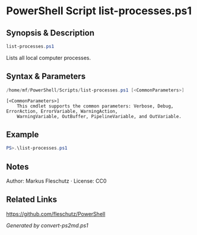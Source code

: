 # PowerShell Script list-processes.ps1

## Synopsis & Description
```powershell
list-processes.ps1
```

Lists all local computer processes.

## Syntax & Parameters
```powershell
/home/mf/PowerShell/Scripts/list-processes.ps1 [<CommonParameters>]
```

```
[<CommonParameters>]
    This cmdlet supports the common parameters: Verbose, Debug, ErrorAction, ErrorVariable, WarningAction, 
    WarningVariable, OutBuffer, PipelineVariable, and OutVariable.
```

## Example
```powershell
PS>.\list-processes.ps1
```


## Notes
Author: Markus Fleschutz · License: CC0

## Related Links
https://github.com/fleschutz/PowerShell

*Generated by convert-ps2md.ps1*
